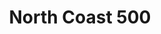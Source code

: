 ---
layout: photography
title:  "North Coast 500"
region: "Scotland"
year: 2020
id: north-coast-500
intro: "The western part of the North Coast 500 is by far the best drive I've ever experienced and that includes Canada's Icefields Parkway and coastal roads in Croatia and Montenegro."
seo:
  title: "Travel Photography - North Coast 500"
  description: "Photography from the North Coast 500 in Scotland including Suilven, Stac Pollaidh, Torridon, Plockton and the Assynt."
  image:
    url: "NC500-026.jpg"
    alt: "Howard on Stac Pollaidh"
hero:
  image: "NC500-026.jpg"
  alt: "Howard on Stac Pollaidh"
thumb:
  - url: "NC500-038.jpg"
    alt: "Private cove near Plockton"
  - url: "NC500-039.jpg"
    alt: "Private cove near Plockton"
  - url: "NC500-040.jpg"
    alt: "Private cove near Plockton"
---